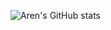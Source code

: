 ![Aren's GitHub stats](https://github-readme-stats.vercel.app/api?username=ArenRitz&show_icons=true&theme=radical)
